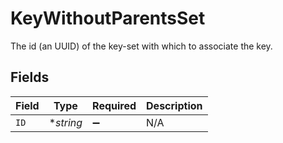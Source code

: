 # KeyWithoutParentsSet

The id (an UUID) of the key-set with which to associate the key.


## Fields

| Field              | Type               | Required           | Description        |
| ------------------ | ------------------ | ------------------ | ------------------ |
| `ID`               | **string*          | :heavy_minus_sign: | N/A                |